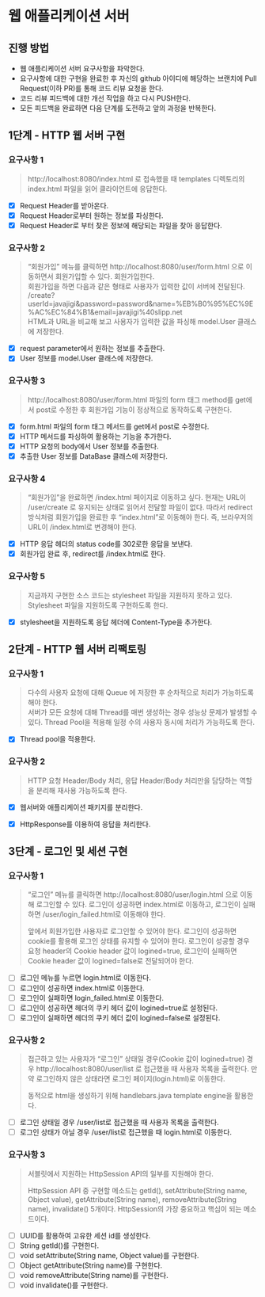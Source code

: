 # 웹 애플리케이션 서버
## 진행 방법
* 웹 애플리케이션 서버 요구사항을 파악한다.
* 요구사항에 대한 구현을 완료한 후 자신의 github 아이디에 해당하는 브랜치에 Pull Request(이하 PR)를 통해 코드 리뷰 요청을 한다.
* 코드 리뷰 피드백에 대한 개선 작업을 하고 다시 PUSH한다.
* 모든 피드백을 완료하면 다음 단계를 도전하고 앞의 과정을 반복한다.

## 1단계 - HTTP 웹 서버 구현

### 요구사항 1
> http://localhost:8080/index.html 로 접속했을 때 templates 디렉토리의 index.html 파일을 읽어 클라이언트에 응답한다.

- [x] Request Header를 받아온다.
- [x] Request Header로부터 원하는 정보를 파싱한다.
- [x] Request Header로 부터 찾은 정보에 해당되는 파일을 찾아 응답한다.

### 요구사항 2
> “회원가입” 메뉴를 클릭하면 http://localhost:8080/user/form.html 으로 이동하면서 회원가입할 수 있다. 회원가입한다.  
> 회원가입을 하면 다음과 같은 형태로 사용자가 입력한 값이 서버에 전달된다.  
> /create?userId=javajigi&password=password&name=%EB%B0%95%EC%9E%AC%EC%84%B1&email=javajigi%40slipp.net  
> HTML과 URL을 비교해 보고 사용자가 입력한 값을 파싱해 model.User 클래스에 저장한다.

- [x] request parameter에서 원하는 정보를 추출한다.
- [x] User 정보를 model.User 클래스에 저장한다. 

### 요구사항 3
> http://localhost:8080/user/form.html 파일의 form 태그 method를 get에서 post로 수정한 후 회원가입 기능이 정상적으로 동작하도록 구현한다.

- [x] form.html 파일의 form 태그 메서드를 get에서 post로 수정한다.
- [x] HTTP 메서드를 파싱하여 활용하는 기능을 추가한다.
- [x] HTTP 요청의 body에서 User 정보를 추출한다.
- [x] 추출한 User 정보를 DataBase 클래스에 저장한다. 

### 요구사항 4
> “회원가입”을 완료하면 /index.html 페이지로 이동하고 싶다. 현재는 URL이 /user/create 로 유지되는 상태로 읽어서 전달할 파일이 없다. 따라서 redirect 방식처럼 회원가입을 완료한 후 “index.html”로 이동해야 한다. 즉, 브라우저의 URL이 /index.html로 변경해야 한다.

- [x] HTTP 응답 헤더의 status code를 302로한 응답을 보낸다.
- [x] 회원가입 완료 후, redirect를 /index.html로 한다.

### 요구사항 5  
> 지금까지 구현한 소스 코드는 stylesheet 파일을 지원하지 못하고 있다. Stylesheet 파일을 지원하도록 구현하도록 한다.
- [x] stylesheet을 지원하도록 응답 헤더에 Content-Type을 추가한다.

## 2단계 - HTTP 웹 서버 리팩토링

### 요구사항 1
> 다수의 사용자 요청에 대해 Queue 에 저장한 후 순차적으로 처리가 가능하도록 해야 한다.  
> 서버가 모든 요청에 대해 Thread를 매번 생성하는 경우 성능상 문제가 발생할 수 있다. Thread Pool을 적용해 일정 수의 사용자 동시에 처리가 가능하도록 한다.  
- [x] Thread pool을 적용한다.

### 요구사항 2
> HTTP 요청 Header/Body 처리, 응답 Header/Body 처리만을 담당하는 역할을 분리해 재사용 가능하도록 한다.  
- [x] 웹서버와 애플리케이션 패키지를 분리한다.
- [x] HttpResponse를 이용하여 응답을 처리한다.


## 3단계 - 로그인 및 세션 구현

### 요구사항 1
> “로그인” 메뉴를 클릭하면 http://localhost:8080/user/login.html 으로 이동해 로그인할 수 있다. 로그인이 성공하면 index.html로 이동하고, 로그인이 실패하면 /user/login_failed.html로 이동해야 한다.
>  
> 앞에서 회원가입한 사용자로 로그인할 수 있어야 한다. 로그인이 성공하면 cookie를 활용해 로그인 상태를 유지할 수 있어야 한다. 로그인이 성공할 경우 요청 header의 Cookie header 값이 logined=true, 로그인이 실패하면 Cookie header 값이 logined=false로 전달되어야 한다.
- [ ] 로그인 메뉴를 누르면 login.html로 이동한다.
- [ ] 로그인이 성공하면 index.html로 이동한다.
- [ ] 로그인이 실패하면 login_failed.html로 이동한다.
- [ ] 로그인이 성공하면 헤더의 쿠키 헤더 값이 logined=true로 설정된다.
- [ ] 로그인이 실패하면 헤더의 쿠키 헤더 값이 logined=false로 설정된다.

### 요구사항 2
> 접근하고 있는 사용자가 “로그인” 상태일 경우(Cookie 값이 logined=true) 경우 http://localhost:8080/user/list 로 접근했을 때 사용자 목록을 출력한다. 만약 로그인하지 않은 상태라면 로그인 페이지(login.html)로 이동한다.
>
> 동적으로 html을 생성하기 위해 handlebars.java template engine을 활용한다.
- [ ] 로그인 상태일 경우 /user/list로 접근했을 때 사용자 목록을 출력한다.
- [ ] 로그인 상태가 아닐 경우 /user/list로 접근했을 때 login.html로 이동한다.

### 요구사항 3
> 서블릿에서 지원하는 HttpSession API의 일부를 지원해야 한다.
>
> HttpSession API 중 구현할 메소드는 getId(), setAttribute(String name, Object value), getAttribute(String name), removeAttribute(String name), invalidate() 5개이다. HttpSession의 가장 중요하고 핵심이 되는 메소드이다.
- [ ] UUID를 활용하여 고유한 세션 id를 생성한다.
- [ ] String getId()를 구현한다.
- [ ] void setAttribute(String name, Object value)를 구현한다.
- [ ] Object getAttribute(String name)를 구현한다.
- [ ] void removeAttribute(String name)를 구현한다.
- [ ] void invalidate()를 구현한다.
